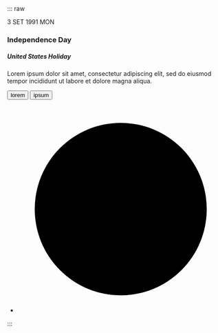 ::: raw
<div class="event-long-card">
    <time>
            <span class="day-number">3</span>
        <span class="month-label">SET</span>
        <span class="year-number">1991</span>
        <span class="day-label">MON</span>
    </time>
    <div class="card-image">
        <img alt="" src="https://placekitten.com/500/500" />
    </div>
    <div class="card-content">
        <h3 class="card-title">Independence Day</h3>
        <h5 class="card-subtitle">United States Holiday</h5>
        <p class="card-desc">
            Lorem ipsum dolor sit amet, consectetur adipiscing elit, 
            sed do eiusmod tempor incididunt ut labore et dolore magna aliqua.
        </p>
        <div class="card-actions">
            <button class="card-button">
                lorem
            </button>
            <button class="card-button">
                ipsum
            </button>
        </div>
        <!--
        <div class="card-actions">
            <svg class="card-icon" viewBox="0 0 24 24">
                <circle cx="12" cy="12" r="10" />
            </svg>
        </div>
        -->
    </div> 
    <div class="side-content">
        <ul class="social-links">
            <li>
                <a href="#">
                    <svg class="card-icon" viewBox="0 0 24 24">
                        <circle cx="12" cy="12" r="10" />
                    </svg>
                </a>
            </li>
        </ul>
    </div>
</div>
:::


<style lang="scss">
@import "theme";
@import "workbench";
</style>